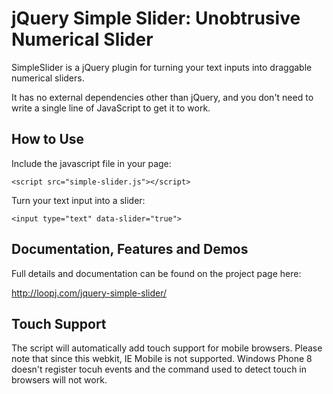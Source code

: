 jQuery Simple Slider: Unobtrusive Numerical Slider
==================================================

SimpleSlider is a jQuery plugin for turning your text inputs into draggable 
numerical sliders.

It has no external dependencies other than jQuery, and you don't need to write
a single line of JavaScript to get it to work.


How to Use
-----------

Include the javascript file in your page:

    <script src="simple-slider.js"></script>
    
Turn your text input into a slider:

    <input type="text" data-slider="true">


Documentation, Features and Demos
---------------------------------
Full details and documentation can be found on the project page here:

<http://loopj.com/jquery-simple-slider/>

Touch Support
---------------------------------
The script will automatically add touch support for mobile browsers. Please note that since this webkit, IE Mobile is not supported. Windows Phone 8 doesn't register tocuh events and the command used to detect touch in browsers will not work.